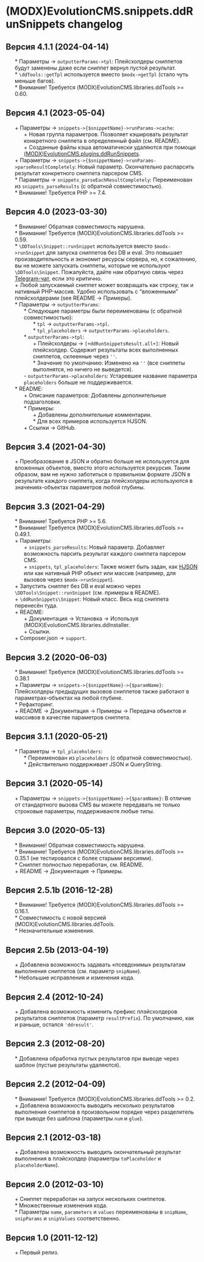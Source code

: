 # (MODX)EvolutionCMS.snippets.ddRunSnippets changelog


## Версия 4.1.1 (2024-04-14)

* \* Параметры → `outputterParams->tpl`: Плейсхолдеры сниппетов будут заменены даже если сниппет вернул пустой результат.
* \* `\ddTools::getTpl` используется вместо `$modx->getTpl` (стало чуть меньше багов).
* \* Внимание! Требуется (MODX)EvolutionCMS.libraries.ddTools >= 0.60.


## Версия 4.1 (2023-05-04)

* \+ Параметры → `snippets->{$snippetName}->runParams->cache`:
	* \+ Новая группа параметров. Позволяет кэшировать результат конкретного сниппета в определенный файл (см. README).
	* \+ Созданные файлы кэша автоматически удаляются при помощи [(MODX)EvolutionCMS.plugins.ddRunSnippets](https://github.com/DivanDesign/EvolutionCMS.plugins.ddRunSnippets).
* \+ Параметры → `snippets->{$snippetName}->runParams->parseResultCompletely`: Новый параметр. Окончательно распарсить результат конкретного сниппета парсером CMS.
* \* Параметры → `snippets_parseEachResultCompletely`: Переименован из `snippets_parseResults` (с обратной совместимостью).
* \* Внимание! Требуется PHP >= 7.4.


## Версия 4.0 (2023-03-30)

* \* Внимание! Обратная совместимость нарушена.
* \* Внимание! Требуется (MODX)EvolutionCMS.libraries.ddTools >= 0.59.
* \* `\DDTools\Snippet::runSnippet` используется вместо `$modx->runSnippet` для запуска сниппетов без DB и eval. Это повышает производительность и экономит ресурсы сервера, но, к сожалению, вы не можете запускать сниппеты, которые не используют `\DDTools\Snippet`. Пожалуйста, дайте нам обратную связь через [Telegram-чат](https://t.me/dd_code), если это критично.
* \+ Любой запускаемый сниппет может возвращать как строку, так и нативный PHP-массив. Удобно использовать с “вложенными” плейсхолдерами (see README → Примеры).
* \* Параметры → `outputterParams`:
	* \* Следующие параметры были переименованы (с обратной совместимостью):
		* \* `tpl` → `outputterParams->tpl`.
		* \* `tpl_placeholders` → `outputterParams->placeholders`.
	* \* `outputterParams->tpl`:
		* \+ Плейсхолдеры → `[+ddRunSnippetsResult.all+]`: Новый плейсхолдер. Содержит результаты всех выполненных сниппетов, склеенные через `''`.
		* \* Значение по умолчанию: Изменено на `''` (все сниппеты выполнятся, но ничего не выведется).
	* \- `outputterParams->placeholders`: Устаревшее название параметра `placeholders` больше не поддерживается.
* \* README:
	* \+ Описание параметров: Добавлены дополнительные подзаголовки.
	* \* Примеры:
		* \+ Добавлены дополнительные комментарии.
		* \* Для всех примеров используется HJSON.
	* \+ Ссылки → GitHub.


## Версия 3.4 (2021-04-30)

* \+ Преобразование в JSON и обратно больше не используется для вложенных объектов, вместо этого используется рекурсия. Таким образом, вам не нужно заботиться о правильном формате JSON в результате каждого сниппета, когда плейсхолдеры используются в значениях-объектах параметров любой глубины.


## Версия 3.3 (2021-04-29)

* \* Внимание! Требуется PHP >= 5.6.
* \* Внимание! Требуется (MODX)EvolutionCMS.libraries.ddTools >= 0.49.1.
* \+ Параметры:
	* \+ `snippets_parseResults`: Новый параметр. Добавляет возможность парсить результат каждого сниппета парсером CMS.
	* \+ `snippets`, `tpl_placeholders`: Также может быть задан, как [HJSON](https://hjson.github.io/) или как нативный PHP объект или массив (например, для вызовов через `$modx->runSnippet`).
* \+ Запустить сниппет без DB и eval можно через `\DDTools\Snippet::runSnippet` (см. примеры в README).
* \+ `\ddRunSnippets\Snippet`: Новый класс. Весь код сниппета перенесён туда.
* \+ README:
	* \+ Документация → Установка → Используя (MODX)EvolutionCMS.libraries.ddInstaller.
	* \+ Ссылки.
* \+ Composer.json → `support`.


## Версия 3.2 (2020-06-03)

* \* Внимание! Требуется (MODX)EvolutionCMS.libraries.ddTools >= 0.38.1
* \+ Параметры → `snippets->{$snippetName}->{$paramName}`: Плейсхолдеры предыдущих вызовов сниппетов также работают в параметрах-объектах на любой глубине.
* \* Рефакторинг.
* \+ README → Документация → Примеры → Передача объектов и массивов в качестве параметров сниппета.


## Версия 3.1.1 (2020-05-21)

* \* Параметры → `tpl_placeholders`:
	* \* Переименован из `placeholders` (с обратной совместимостью).
	* \* Действительно поддерживает JSON и QueryString.


## Версия 3.1 (2020-05-14)

* \+ Параметры → `snippets->{$snippetName}->{$paramName}`: В отличие от стандартного вызова CMS вы можете передавать не только строковые параметры, поддерживаютя любые типы.


## Версия 3.0 (2020-05-13)

* \* Внимание! Обратная совместимость нарушена.
* \* Внимание! Требуется (MODX)EvolutionCMS.libraries.ddTools >= 0.35.1 (не тестировался с более старыми версиями).
* \* Сниппет полностью переработан, см. README.
* \+ README → Документация → Примеры.


## Версия 2.5.1b (2016-12-28)

* \* Внимание! Требуется (MODX)EvolutionCMS.libraries.ddTools >= 0.16.1.
* \* Совместимость с новой версией (MODX)EvolutionCMS.libraries.ddTools.
* \* Незначительные изменения.


## Версия 2.5b (2013-04-19)

* \+ Добавлена возможность задавать «псевдонимы» результатам выполнения сниппетов (см. параметр `snipName`).
* \* Небольшие исправления и изменения кода.


## Версия 2.4 (2012-10-24)

* \+ Добавлена возможность изменить префикс плэйсхолдеров результатов сниппетов (параметр `resultPrefix`). По умолчанию, как и раньше, остался `'ddresult'`.


## Версия 2.3 (2012-08-20)

* \* Добавлена обработка пустых результатов при выводе через шаблон (пустые результаты удаляются).


## Версия 2.2 (2012-04-09)

* \* Внимание! Требуется (MODX)EvolutionCMS.libraries.ddTools >= 0.2.
* \+ Добавлена возможность выводить несколько результатов выполнения сниппетов в произвольном порядке через разделитель при выводе без шаблона (параметры `num` и `glue`).


## Версия 2.1 (2012-03-18)

* \+ Добавлена возможность выводить окончательный результат выполнения в плэйсхолдер (параметры `toPlaceholder` и `placeholderName`).


## Версия 2.0 (2012-03-10)

* \+ Сниппет переработан на запуск нескольких сниппетов.
* \* Множественные изменения кода.
* \* Параметры `name`, `parameters` и `values` переименованы в `snipName`, `snipParams` и `snipValues` соответственно.


## Версия 1.0 (2011-12-12)

* \+ Первый релиз.


<link rel="stylesheet" type="text/css" href="https://raw.githack.com/DivanDesign/CSS.ddMarkdown/master/style.min.css" />
<style>ul{list-style:none;}</style>